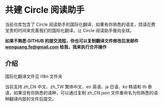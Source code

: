 # 共建 Circle 阅读助手

当前仓库包含了 Circle 阅读助手的国际化翻译，如果有你熟悉的语言，烦请花费宝贵的时间来完善我们的国际化翻译，让 Circle 阅读助手推向全球。

**如果不熟悉 GITHUB 的提交流程，你也可以复制翻译文件修改后发邮件 wenguang.fe@gmail.com 给我，我来执行合并操作**

## 介绍

国际化翻译文件见 i18n 文件夹

当前支持 zh_CN 中文、zh_TW 繁体中文、en 英语、ja 日语、ko 韩语和 th 泰语，如果没有你熟悉的语种，可以通过复制 zh_CN.json 文件重命名为你熟悉的语种翻译内部的文件后提交。
